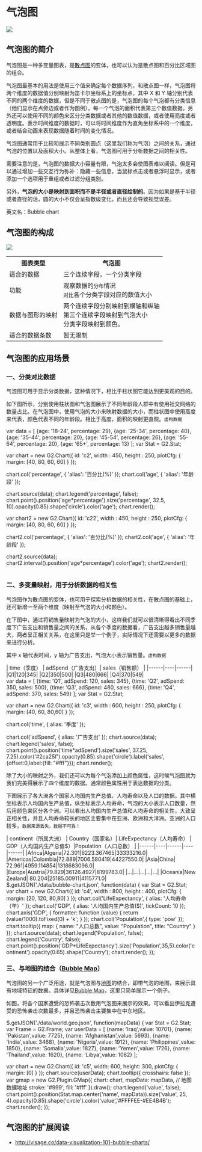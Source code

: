 <!--
title: 气泡图
tags:
  - compare
  - distribute
variations:
  - proportional-area
  - scatter
-->

# 气泡图

<img src="https://os.alipayobjects.com/rmsportal/TyzWQNPpfrsNAKH.jpg" />

<script src="https://as.alipayobjects.com/g/datavis/g-plugin-map/1.1.0/index.js"></script>

## 气泡图的简介

气泡图是一种多变量图表，是[散点图](/vis/doc/chart/details/scatter-plot.html)的变体，也可以认为是散点图和百分比区域图的组合。

气泡图最基本的用法是使用三个值来确定每个数据序列，和散点图一样，气泡图将两个维度的数据值分别映射为笛卡尔坐标系上的坐标点，其中 X 和 Y 轴分别代表不同的两个维度的数据，但是不同于散点图的是，气泡图的每个气泡都有分类信息（他们显示在点旁边或者作为图例）。每一个气泡的面积代表第三个数值数据。另外还可以使用不同的颜色来区分分类数据或者其他的数值数据，或者使用亮度或者透明度。表示时间维度的数据时，可以将时间维度作为直角坐标系中的一个维度，或者结合动画来表现数据随着时间的变化情况。

气泡图通常用于比较和展示不同类别圆点（这里我们称为气泡）之间的关系，通过气泡的位置以及面积大小。从整体上看，气泡图可用于分析数据之间的相关性。

需要注意的是，气泡图的数据大小容量有限，气泡太多会使图表难以阅读。但是可以通过增加一些交互行为弥补：隐藏一些信息，当鼠标点击或者悬浮时显示，或者添加一个选项用于重组或者过滤分组类别。

另外，**气泡的大小是映射到面积而不是半径或者直径绘制的**。因为如果是基于半径或者直径的话，圆的大小不仅会呈指数级变化，而且还会导致视觉误差。

英文名：Bubble chart

## 气泡图的构成

<img class="constitute-img" src="https://t.alipayobjects.com/images/T1jixjXhdkXXXXXXXX.png"/>

<table class="struct-table">
  <tr>
    <th>图表类型</th>
    <th>气泡图</th>
  </tr>
  <tr>
    <td>适合的数据</td>
    <td>三个连续字段，一个分类字段</td>
  </tr>
  <tr>
    <td>功能</td>
    <td>观察数据的<code>分布</code>情况
      </br>
      <code>对比</code>各个分类字段对应的数值大小
    </td>
  </tr>
  <tr>
    <td>数据与图形的映射</td>
    <td>两个连续字段分别映射到横轴和纵轴</br>第三个连续字段映射到气泡大小</br>分类字段映射到颜色。
    </td>
  </tr>
  <tr>
    <td>适合的数据条数</td>
    <td>暂无限制</td>
  </tr>
</table>

<div style="clear: both;"></div>

## 气泡图的应用场景

### 一、分类对比数据

气泡图可用于显示分类数据，这种情况下，相比于柱状图它能达到更美观的目的。

如下图所示，分别使用柱状图和气泡图展示了不同年龄段人群中有使用社交网络的数量占比。在气泡图中，使用气泡的大小来映射数据的大小，而柱状图中使用高度来代表，颜色代表不同的年龄段。相比于高度，面积的映射更直观。`虚构数据`

<div id="c2" style="float:left;"></div>
<div id="c22" style="float:right;"></div>
<div class="code unvisiable-hide">
  var data = [
    {age: '18-24', percentage: 29},
    {age: '25-34', percentage: 40},
    {age: '35-44', percentage: 20},
    {age: '45-54', percentage: 26},
    {age: '55-64', percentage: 20},
    {age: '65+', percentage: 13}
  ];
  var Stat = G2.Stat;

  var chart = new G2.Chart({
    id: 'c2',
    width : 450,
    height : 250,
    plotCfg: {
      margin: [40, 80, 60, 60]
    }
  });

  chart.col('percentage', {
    'alias': '百分比(%)'
  });
  chart.col('age', {
    'alias': '年龄段'
  });


  chart.source(data);
  chart.legend('percentage', false);
  chart.point().position('age*percentage').size('percentage', 32.5, 10).opacity(0.85).shape('circle').color('age');
  chart.render();

  var chart2 = new G2.Chart({
    id: 'c22',
    width : 450,
    height : 250,
    plotCfg: {
      margin: [40, 80, 60, 60]
    }
  });

  chart2.col('percentage', {
    'alias': '百分比(%)'
  });
  chart2.col('age', {
    'alias': '年龄段'
  });

  chart2.source(data);
  chart2.interval().position('age*percentage').color('age');
  chart2.render();
</div>
<div style="clear: both;"></div>


### 二、多变量映射，用于分析数据的相关性

气泡图作为散点图的变体，也可用于探索分析数据的相关性，在散点图的基础上，还可新增一至两个维度（映射至气泡的大小和颜色）。

在下图中，通过将销售量映射为气泡的大小，这样我们就可以很清晰得看出不同季度下广告支出和销售量之间的关系，从各个季度的数据看，广告支出越多销售量越大，两者呈正相关关系，在这里只是举一个例子，实际情况下还需要以更多的数据来进行分析。

其中 x 轴代表时间，y 轴为广告支出，气泡大小表示销售量。`虚构数据`


<div class="hide">
| time（季度） | adSpend（广告支出）| sales（销售额） |
|------|----|------|
|Q1|120|345|
|Q2|350|500|
|Q3|480|666|
|Q4|370|549|
</div>


<div id="c3"></div>

<div class="code unvisiable-hide">
  var data = [
    {time: 'Q1', adSpend: 120, sales: 345},
    {time: 'Q2', adSpend: 350, sales: 500},
    {time: 'Q3', adSpend: 480, sales: 666},
    {time: 'Q4', adSpend: 370, sales: 549}
  ];
  var Stat = G2.Stat;

  var chart = new G2.Chart({
    id: 'c3',
    width : 600,
    height : 250,
    plotCfg: {
      margin: [40, 60, 80,60]
    }
  });

  chart.col('time', {
    alias: '季度'
  });

  chart.col('adSpend', {
    alias: '广告支出'
  });
  chart.source(data);
  chart.legend('sales', false);
  chart.point().position('time*adSpend').size('sales', 37.25, 7.25).color('#2ca25f').opacity(0.85).shape('circle').label('sales', {offset:0,label:{fill: "#fff"}});
  chart.render();
</div>

除了大小的映射之外，我们还可以为每个气泡添加上颜色属性，这时候气泡图就为我们完美得展示了四个维度的数据。通常颜色属性用于表达数据的分类。

下图展示了各大洲各个国家人均国内生产总值、人均寿命以及人口的数据。其中横坐标表示人均国内生产总值，纵坐标表示人均寿命，气泡的大小表示人口数量，然后用颜色来区分各个洲。可以看出人均国内生产总值和人均寿命的相关性，大致呈正相关性，并且人均寿命较长的地区主要集中在亚洲、欧洲和大洋洲。亚洲的人口较多。`数据来源丢失，数据不可靠！`

<div class="hide">
| continent（所属大洲） | Country（国家名）| LifeExpectancy（人均寿命） | GDP（人均国内生产总值$）|Population（人口总数） |
|------|----|------|----|------|
|Africa|Algeria|72.301|6223.367465|33333216.0|
|Americas|Colombia|72.889|7006.580419|44227550.0|
|Asia|China| 72.961|4959.114854|1318683096.0|
|Europe|Austria|79.829|36126.4927|8199783.0|
|...|...|...|...|...|
|Oceania|New Zealand| 80.204|25185.00911|4115771.0|
</div>

<div id="c4"></div>

<div class="code unvisiable-hide">
$.getJSON('./data/bubble-chart.json', function(data) {
  var Stat = G2.Stat;
  var chart = new G2.Chart({
    id: 'c4',
    width : 800,
    height : 400,
    plotCfg: {
      margin: [20, 120, 80,80]
    }
  });
  chart.col('LifeExpectancy', {
    alias: '人均寿命（年）'
  });
  chart.col('GDP', {
    alias: '人均国内生产总值($)',
    tickCount: 10
  });
  chart.axis('GDP', {
    formatter: function (value) {
      return (value/1000).toFixed(0) + 'k';
    }
  });
  chart.col('Population',{
    type: 'pow'
  });
  chart.tooltip({
    map: {
      name: "人口总数",
      value: "Population",
      title: "Country"
    }
  });
  chart.source(data);
  chart.legend('Population', false);
  chart.legend('Country', false);
  chart.point().position('GDP*LifeExpectancy').size('Population',35,5).color('continent').opacity(0.65).shape('Country');
  chart.render();
});
</div>

### 三、与地图的结合（[Bubble Map](bubble-map.html)）

气泡图的另一个广泛用途，就是气泡图与[地图](./map.html)的结合，即带气泡的地图，来展示具有地域特征的数据。具体详见[Bubble Map](bubble-map.html)，这里只简单展示一个例子。

如图，将各个国家遭受的恐怖袭击次数用气泡图来展示的效果。可以看出伊拉克遭受的恐怖袭击次数最多，并且恐怖袭击主要集中在中东地区。

<div id="c5" style="width:800px;margin:0 auto;"></div>

<div class="code unvisiable-hide">
  $.getJSON('./data/world.geo.json', function(mapData) {
  var Stat = G2.Stat;
  var Frame = G2.Frame;
  var userData = [
    {name: 'Iraq',value: 10701},
    {name: 'Pakistan',value: 7725},
    {name: 'Afghanistan',value: 5693},
    {name: 'India',value: 3468},
    {name: 'Nigeria',value: 1912},
    {name: 'Philippines',value: 1850},
    {name: 'Somalia',value: 1827},
    {name: 'Yemen',value: 1726},
    {name: 'Thailand',value: 1620},
    {name: 'Libya',value: 1082}
  ];

  var chart = new G2.Chart({
    id: 'c5',
    width: 600,
    height: 300,
    plotCfg: {
      margin: [0]
    }
  });
  chart.source(userData);
  chart.tooltip({
    crosshairs: false
  });
  var gmap = new G2.Plugin.GMap({
    chart: chart,
    mapData: mapData,     // 地图数据地址
    stroke: '#999',
    fill: '#fff'
  }).draw();
  chart.legend('value', false);
  chart.point().position(Stat.map.center('name', mapData)).size('value', 25, 4).opacity(0.85).shape('circle').color('value','#FFFFEE-#EE4B4B');
  chart.render();
});
</div>

## 气泡图的扩展阅读

- http://visage.co/data-visualization-101-bubble-charts/
